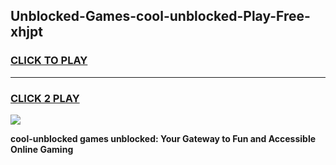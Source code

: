 
## Unblocked-Games-cool-unblocked-Play-Free-xhjpt
<h3>
<a href="https://premium76.site?title=cool-unblocked&ref=23A">CLICK TO PLAY</a></h3>
<hr>

<h3>
<a href="https://premium76.site?title=cool-unblocked&ref=23A">CLICK 2 PLAY</a>
  
</h3>

<a href="https://premium76.site?title=cool-unblocked&ref=23A"><img src="https://clearcache.store/games.png"></a>


**cool-unblocked games unblocked: Your Gateway to Fun and Accessible Online Gaming**
